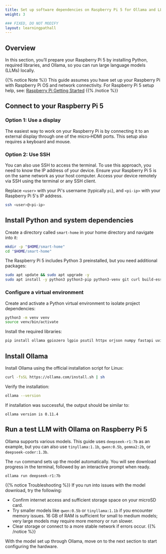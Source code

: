 ```yaml
---
title: Set up software dependencies on Raspberry Pi 5 for Ollama and LLMs
weight: 3

### FIXED, DO NOT MODIFY
layout: learningpathall
---
```


## Overview

In this section, you’ll prepare your Raspberry Pi 5 by installing Python, required libraries, and Ollama, so you can run large language models (LLMs) locally.

{{% notice Note %}}
This guide assumes you have set up your Raspberry Pi with Raspberry Pi OS and network connectivity. For Raspberry Pi 5 setup help, see: [Raspberry Pi Getting Started](https://www.raspberrypi.com/documentation/)
{{% /notice %}}

## Connect to your Raspberry Pi 5

### Option 1: Use a display

The easiest way to work on your Raspberry Pi is by connecting it to an external display through one of the micro‑HDMI ports. This setup also requires a keyboard and mouse.

### Option 2: Use SSH

You can also use SSH to access the terminal. To use this approach, you need to know the IP address of your device. Ensure your Raspberry Pi 5 is on the same network as your host computer. Access your device remotely via SSH using the terminal or any SSH client.

Replace `<user>` with your Pi's username (typically `pi`), and `<pi-ip>` with your Raspberry Pi 5's IP address.

```bash
ssh <user>@<pi-ip>
```

## Install Python and system dependencies

Create a directory called `smart-home` in your home directory and navigate into it:

```bash
mkdir -p "$HOME/smart-home"
cd "$HOME/smart-home"
```

The Raspberry Pi 5 includes Python 3 preinstalled, but you need additional packages:

```bash
sudo apt update && sudo apt upgrade -y
sudo apt install -y python3 python3-pip python3-venv git curl build-essential gcc python3-lgpio
```

### Configure a virtual environment

Create and activate a Python virtual environment to isolate project dependencies:

```bash
python3 -m venv venv
source venv/bin/activate
```

Install the required libraries:

```bash
pip install ollama gpiozero lgpio psutil httpx orjson numpy fastapi uvicorn uvloop
```

## Install Ollama

Install Ollama using the official installation script for Linux:

```bash
curl -fsSL https://ollama.com/install.sh | sh
```

Verify the installation:

```bash
ollama --version
```

If installation was successful, the output should be similar to:

```output
ollama version is 0.11.4
```

## Run a test LLM with Ollama on Raspberry Pi 5

Ollama supports various models. This guide uses `deepseek-r1:7b` as an example, but you can also use `tinyllama:1.1b`, `qwen:0.5b`, `gemma2:2b`, or `deepseek-coder:1.3b`.

The `run` command sets up the model automatically. You will see download progress in the terminal, followed by an interactive prompt when ready.

```bash
ollama run deepseek-r1:7b
```

{{% notice Troubleshooting %}}
If you run into issues with the model download, try the following:

- Confirm internet access and sufficient storage space on your microSD card.
- Try smaller models like `qwen:0.5b` or `tinyllama:1.1b` if you encounter memory issues. 16 GB of RAM is sufficient for small to medium models; very large models may require more memory or run slower.
- Clear storage or connect to a more stable network if errors occur.
{{% /notice %}}

With the model set up through Ollama, move on to the next section to start configuring the hardware.
